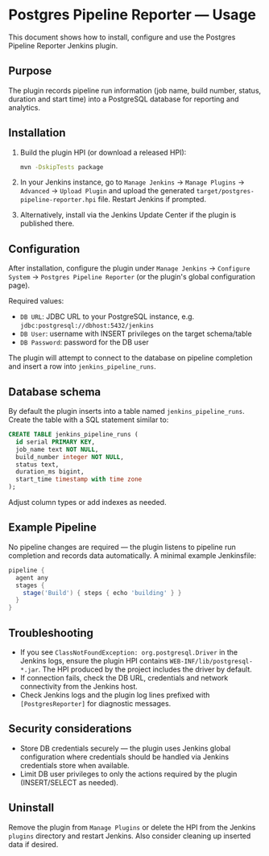 # Postgres Pipeline Reporter — Usage

This document shows how to install, configure and use the Postgres Pipeline Reporter Jenkins plugin.

## Purpose

The plugin records pipeline run information (job name, build number, status, duration and start time) into a PostgreSQL database for reporting and analytics.

## Installation

1. Build the plugin HPI (or download a released HPI):

   ```bash
   mvn -DskipTests package
   ```

2. In your Jenkins instance, go to `Manage Jenkins` → `Manage Plugins` → `Advanced` → `Upload Plugin` and upload the generated `target/postgres-pipeline-reporter.hpi` file. Restart Jenkins if prompted.

3. Alternatively, install via the Jenkins Update Center if the plugin is published there.

## Configuration

After installation, configure the plugin under `Manage Jenkins` → `Configure System` → `Postgres Pipeline Reporter` (or the plugin's global configuration page).

Required values:

- `DB URL`: JDBC URL to your PostgreSQL instance, e.g. `jdbc:postgresql://dbhost:5432/jenkins`
- `DB User`: username with INSERT privileges on the target schema/table
- `DB Password`: password for the DB user

The plugin will attempt to connect to the database on pipeline completion and insert a row into `jenkins_pipeline_runs`.

## Database schema

By default the plugin inserts into a table named `jenkins_pipeline_runs`. Create the table with a SQL statement similar to:

```sql
CREATE TABLE jenkins_pipeline_runs (
  id serial PRIMARY KEY,
  job_name text NOT NULL,
  build_number integer NOT NULL,
  status text,
  duration_ms bigint,
  start_time timestamp with time zone
);
```

Adjust column types or add indexes as needed.

## Example Pipeline

No pipeline changes are required — the plugin listens to pipeline run completion and records data automatically. A minimal example Jenkinsfile:

```groovy
pipeline {
  agent any
  stages {
    stage('Build') { steps { echo 'building' } }
  }
}
```

## Troubleshooting

- If you see `ClassNotFoundException: org.postgresql.Driver` in the Jenkins logs, ensure the plugin HPI contains `WEB-INF/lib/postgresql-*.jar`. The HPI produced by the project includes the driver by default.
- If connection fails, check the DB URL, credentials and network connectivity from the Jenkins host.
- Check Jenkins logs and the plugin log lines prefixed with `[PostgresReporter]` for diagnostic messages.

## Security considerations

- Store DB credentials securely — the plugin uses Jenkins global configuration where credentials should be handled via Jenkins credentials store when available.
- Limit DB user privileges to only the actions required by the plugin (INSERT/SELECT as needed).

## Uninstall

Remove the plugin from `Manage Plugins` or delete the HPI from the Jenkins `plugins` directory and restart Jenkins. Also consider cleaning up inserted data if desired.
